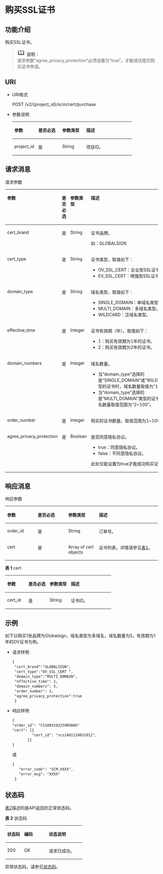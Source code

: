 # 购买SSL证书<a name="ZH-CN_TOPIC_0182547690"></a>

## 功能介绍<a name="s1731a14fb0144c79bf0fa90c694f34f7"></a>

购买SSL证书。

>![](public_sys-resources/icon-note.gif) **说明：**   
>请求参数“agree\_privacy\_protection“必须设置为“true“，才能成功提交购买证书申请。  

## URI<a name="se70c3e5518a04f60b06032524dddfef4"></a>

-   URI格式

    POST /v2/\{project\_id\}/scm/cert/purchase

-   参数说明

    <a name="t982da1e0196d4ec1a28d1fbff2cc8191"></a>
    <table><thead align="left"><tr id="r6e963322c1e740d181726d2f0e91df5a"><th class="cellrowborder" valign="top" width="20%" id="mcps1.1.5.1.1"><p id="a3b5bbe5a7f644fd3a74cecbfb3f7ed60"><a name="a3b5bbe5a7f644fd3a74cecbfb3f7ed60"></a><a name="a3b5bbe5a7f644fd3a74cecbfb3f7ed60"></a>参数</p>
    </th>
    <th class="cellrowborder" valign="top" width="20%" id="mcps1.1.5.1.2"><p id="p478785352411"><a name="p478785352411"></a><a name="p478785352411"></a>是否必选</p>
    </th>
    <th class="cellrowborder" valign="top" width="20%" id="mcps1.1.5.1.3"><p id="p698810431245"><a name="p698810431245"></a><a name="p698810431245"></a>参数类型</p>
    </th>
    <th class="cellrowborder" valign="top" width="40%" id="mcps1.1.5.1.4"><p id="a6bb6f1fe56a2454982832e8d56d354d8"><a name="a6bb6f1fe56a2454982832e8d56d354d8"></a><a name="a6bb6f1fe56a2454982832e8d56d354d8"></a>描述</p>
    </th>
    </tr>
    </thead>
    <tbody><tr id="r69bf37b65d3f446eab7b3f4d1b2fcec0"><td class="cellrowborder" valign="top" width="20%" headers="mcps1.1.5.1.1 "><p id="ae42d73592f58424ea93a11e52d2478dd"><a name="ae42d73592f58424ea93a11e52d2478dd"></a><a name="ae42d73592f58424ea93a11e52d2478dd"></a>project_id</p>
    </td>
    <td class="cellrowborder" valign="top" width="20%" headers="mcps1.1.5.1.2 "><p id="p47871953182417"><a name="p47871953182417"></a><a name="p47871953182417"></a>是</p>
    </td>
    <td class="cellrowborder" valign="top" width="20%" headers="mcps1.1.5.1.3 "><p id="p2989184311241"><a name="p2989184311241"></a><a name="p2989184311241"></a>String</p>
    </td>
    <td class="cellrowborder" valign="top" width="40%" headers="mcps1.1.5.1.4 "><p id="a1314869d2dc147b38461e037d622f7b4"><a name="a1314869d2dc147b38461e037d622f7b4"></a><a name="a1314869d2dc147b38461e037d622f7b4"></a>项目ID。</p>
    </td>
    </tr>
    </tbody>
    </table>


## 请求消息<a name="seb7b7901701247fab30a59b76f1c7f93"></a>

请求参数

<a name="table46221022101230"></a>
<table><thead align="left"><tr id="row9315574101230"><th class="cellrowborder" valign="top" width="20%" id="mcps1.1.5.1.1"><p id="p16364058101230"><a name="p16364058101230"></a><a name="p16364058101230"></a>参数</p>
</th>
<th class="cellrowborder" valign="top" width="20%" id="mcps1.1.5.1.2"><p id="p57514295101230"><a name="p57514295101230"></a><a name="p57514295101230"></a>是否必选</p>
</th>
<th class="cellrowborder" valign="top" width="20%" id="mcps1.1.5.1.3"><p id="p50420322101230"><a name="p50420322101230"></a><a name="p50420322101230"></a>参数类型</p>
</th>
<th class="cellrowborder" valign="top" width="40%" id="mcps1.1.5.1.4"><p id="p28146304101230"><a name="p28146304101230"></a><a name="p28146304101230"></a>描述</p>
</th>
</tr>
</thead>
<tbody><tr id="row65258150101230"><td class="cellrowborder" valign="top" width="20%" headers="mcps1.1.5.1.1 "><p id="p652324423817"><a name="p652324423817"></a><a name="p652324423817"></a>cert_brand</p>
</td>
<td class="cellrowborder" valign="top" width="20%" headers="mcps1.1.5.1.2 "><p id="p1052317449382"><a name="p1052317449382"></a><a name="p1052317449382"></a>是</p>
</td>
<td class="cellrowborder" valign="top" width="20%" headers="mcps1.1.5.1.3 "><p id="p557810495386"><a name="p557810495386"></a><a name="p557810495386"></a>String</p>
</td>
<td class="cellrowborder" valign="top" width="40%" headers="mcps1.1.5.1.4 "><p id="p052314419383"><a name="p052314419383"></a><a name="p052314419383"></a>证书品牌。</p>
<p id="p165237446381"><a name="p165237446381"></a><a name="p165237446381"></a>如：GLOBALSIGN</p>
</td>
</tr>
<tr id="row2245699720624"><td class="cellrowborder" valign="top" width="20%" headers="mcps1.1.5.1.1 "><p id="p1952310448382"><a name="p1952310448382"></a><a name="p1952310448382"></a>cert_type</p>
</td>
<td class="cellrowborder" valign="top" width="20%" headers="mcps1.1.5.1.2 "><p id="p14850192913404"><a name="p14850192913404"></a><a name="p14850192913404"></a>是</p>
</td>
<td class="cellrowborder" valign="top" width="20%" headers="mcps1.1.5.1.3 "><p id="p2578115203813"><a name="p2578115203813"></a><a name="p2578115203813"></a>String</p>
</td>
<td class="cellrowborder" valign="top" width="40%" headers="mcps1.1.5.1.4 "><p id="p168361850143915"><a name="p168361850143915"></a><a name="p168361850143915"></a>证书类型，取值如下：</p>
<a name="ul18803152212387"></a><a name="ul18803152212387"></a><ul id="ul18803152212387"><li>OV_SSL_CERT：企业型SSL证书。</li><li>EV_SSL_CERT：增强型SSL证书。</li></ul>
</td>
</tr>
<tr id="row56396726142438"><td class="cellrowborder" valign="top" width="20%" headers="mcps1.1.5.1.1 "><p id="p1952484418388"><a name="p1952484418388"></a><a name="p1952484418388"></a>domain_type</p>
</td>
<td class="cellrowborder" valign="top" width="20%" headers="mcps1.1.5.1.2 "><p id="p19793133118401"><a name="p19793133118401"></a><a name="p19793133118401"></a>是</p>
</td>
<td class="cellrowborder" valign="top" width="20%" headers="mcps1.1.5.1.3 "><p id="p13132105515386"><a name="p13132105515386"></a><a name="p13132105515386"></a>String</p>
</td>
<td class="cellrowborder" valign="top" width="40%" headers="mcps1.1.5.1.4 "><p id="p1524134463814"><a name="p1524134463814"></a><a name="p1524134463814"></a>域名类型，取值如下：</p>
<a name="ul1396204812395"></a><a name="ul1396204812395"></a><ul id="ul1396204812395"><li>SINGLE_DOMAIN：单域名类型。</li><li>MULTI_DOMAIN：多域名类型。</li><li>WILDCARD：泛域名类型。</li></ul>
</td>
</tr>
<tr id="row35142504101726"><td class="cellrowborder" valign="top" width="20%" headers="mcps1.1.5.1.1 "><p id="p1452424412385"><a name="p1452424412385"></a><a name="p1452424412385"></a>effective_time</p>
</td>
<td class="cellrowborder" valign="top" width="20%" headers="mcps1.1.5.1.2 "><p id="p7524184413384"><a name="p7524184413384"></a><a name="p7524184413384"></a>是</p>
</td>
<td class="cellrowborder" valign="top" width="20%" headers="mcps1.1.5.1.3 "><p id="p125001117113919"><a name="p125001117113919"></a><a name="p125001117113919"></a>Integer</p>
</td>
<td class="cellrowborder" valign="top" width="40%" headers="mcps1.1.5.1.4 "><p id="p11524104419386"><a name="p11524104419386"></a><a name="p11524104419386"></a>证书有效期（年），取值如下：</p>
<a name="ul9783191534215"></a><a name="ul9783191534215"></a><ul id="ul9783191534215"><li>1：购买有效期为1年的证书。</li><li>2：购买有效期为2年的证书。</li></ul>
</td>
</tr>
<tr id="row138451589499"><td class="cellrowborder" valign="top" width="20%" headers="mcps1.1.5.1.1 "><p id="p384511818498"><a name="p384511818498"></a><a name="p384511818498"></a>domain_numbers</p>
</td>
<td class="cellrowborder" valign="top" width="20%" headers="mcps1.1.5.1.2 "><p id="p384515864919"><a name="p384515864919"></a><a name="p384515864919"></a>是</p>
</td>
<td class="cellrowborder" valign="top" width="20%" headers="mcps1.1.5.1.3 "><p id="p17845118134914"><a name="p17845118134914"></a><a name="p17845118134914"></a>Integer</p>
</td>
<td class="cellrowborder" valign="top" width="40%" headers="mcps1.1.5.1.4 "><p id="p1845108194919"><a name="p1845108194919"></a><a name="p1845108194919"></a>域名数量。</p>
<a name="ul1691485334214"></a><a name="ul1691485334214"></a><ul id="ul1691485334214"><li>当<span class="parmvalue" id="parmvalue1576113974511"><a name="parmvalue1576113974511"></a><a name="parmvalue1576113974511"></a>“domain_type”</span>选择的是<span class="parmvalue" id="parmvalue093141674519"><a name="parmvalue093141674519"></a><a name="parmvalue093141674519"></a>“SINGLE_DOMAIN”</span>或<span class="parmvalue" id="parmvalue51001421124520"><a name="parmvalue51001421124520"></a><a name="parmvalue51001421124520"></a>“WILDCARD”</span>类型的证书时，域名数量取值为<span class="parmvalue" id="parmvalue1983113324497"><a name="parmvalue1983113324497"></a><a name="parmvalue1983113324497"></a>“1”</span>。</li><li>当<span class="parmvalue" id="parmvalue6923191394513"><a name="parmvalue6923191394513"></a><a name="parmvalue6923191394513"></a>“domain_type”</span>选择的是<span class="parmvalue" id="parmvalue814912416458"><a name="parmvalue814912416458"></a><a name="parmvalue814912416458"></a>“MULTI_DOMAIN”</span>类型的证书是，域名数量取值范围为<span class="parmvalue" id="parmvalue114626363490"><a name="parmvalue114626363490"></a><a name="parmvalue114626363490"></a>“2~100”</span>。</li></ul>
</td>
</tr>
<tr id="row755496164919"><td class="cellrowborder" valign="top" width="20%" headers="mcps1.1.5.1.1 "><p id="p13524444163819"><a name="p13524444163819"></a><a name="p13524444163819"></a>order_number</p>
</td>
<td class="cellrowborder" valign="top" width="20%" headers="mcps1.1.5.1.2 "><p id="p2554146164911"><a name="p2554146164911"></a><a name="p2554146164911"></a>是</p>
</td>
<td class="cellrowborder" valign="top" width="20%" headers="mcps1.1.5.1.3 "><p id="p185549664919"><a name="p185549664919"></a><a name="p185549664919"></a>Integer</p>
</td>
<td class="cellrowborder" valign="top" width="40%" headers="mcps1.1.5.1.4 "><p id="p13941173554912"><a name="p13941173554912"></a><a name="p13941173554912"></a>购买的证书数量。取值范围为1~1000。</p>
</td>
</tr>
<tr id="row19652143174912"><td class="cellrowborder" valign="top" width="20%" headers="mcps1.1.5.1.1 "><p id="p4652332490"><a name="p4652332490"></a><a name="p4652332490"></a>agree_privacy_protection</p>
</td>
<td class="cellrowborder" valign="top" width="20%" headers="mcps1.1.5.1.2 "><p id="p126521835495"><a name="p126521835495"></a><a name="p126521835495"></a>是</p>
</td>
<td class="cellrowborder" valign="top" width="20%" headers="mcps1.1.5.1.3 "><p id="p1029911284498"><a name="p1029911284498"></a><a name="p1029911284498"></a>Boolean</p>
</td>
<td class="cellrowborder" valign="top" width="40%" headers="mcps1.1.5.1.4 "><p id="p791011372496"><a name="p791011372496"></a><a name="p791011372496"></a>是否同意隐私协议。</p>
<a name="ul12414554234"></a><a name="ul12414554234"></a><ul id="ul12414554234"><li>true：同意隐私协议。</li><li>false：不同意隐私协议。</li></ul>
<p id="p16999143163216"><a name="p16999143163216"></a><a name="p16999143163216"></a>此处仅能设置为true才能成功购买证书。</p>
</td>
</tr>
</tbody>
</table>

## 响应消息<a name="sfadd53a5f4714e8f87811818d62d0296"></a>

响应参数

<a name="t98d238e10953421e84a073707024c329"></a>
<table><thead align="left"><tr id="r144a2c52c5054c6d9243eb2ef3875a21"><th class="cellrowborder" valign="top" width="20%" id="mcps1.1.5.1.1"><p id="a9156e0b03f054d4e8547e0787f88a51b"><a name="a9156e0b03f054d4e8547e0787f88a51b"></a><a name="a9156e0b03f054d4e8547e0787f88a51b"></a>参数</p>
</th>
<th class="cellrowborder" valign="top" width="20%" id="mcps1.1.5.1.2"><p id="a39360acf5daf4c01a1ebddeff5d68a1c"><a name="a39360acf5daf4c01a1ebddeff5d68a1c"></a><a name="a39360acf5daf4c01a1ebddeff5d68a1c"></a>是否必选</p>
</th>
<th class="cellrowborder" valign="top" width="20%" id="mcps1.1.5.1.3"><p id="p1364012288483"><a name="p1364012288483"></a><a name="p1364012288483"></a>参数类型</p>
</th>
<th class="cellrowborder" valign="top" width="40%" id="mcps1.1.5.1.4"><p id="a0097000016b14857972b7929bcaaa038"><a name="a0097000016b14857972b7929bcaaa038"></a><a name="a0097000016b14857972b7929bcaaa038"></a>描述</p>
</th>
</tr>
</thead>
<tbody><tr id="r3c4af7b36e9240d197ab56255e37b83c"><td class="cellrowborder" valign="top" width="20%" headers="mcps1.1.5.1.1 "><p id="p5718161011500"><a name="p5718161011500"></a><a name="p5718161011500"></a>order_id</p>
</td>
<td class="cellrowborder" valign="top" width="20%" headers="mcps1.1.5.1.2 "><p id="p7713193415920"><a name="p7713193415920"></a><a name="p7713193415920"></a>是</p>
</td>
<td class="cellrowborder" valign="top" width="20%" headers="mcps1.1.5.1.3 "><p id="p133020292093"><a name="p133020292093"></a><a name="p133020292093"></a>String</p>
</td>
<td class="cellrowborder" valign="top" width="40%" headers="mcps1.1.5.1.4 "><p id="p33891398102713"><a name="p33891398102713"></a><a name="p33891398102713"></a>订单号。</p>
</td>
</tr>
<tr id="rf212a916c502452a8e151eba2f118272"><td class="cellrowborder" valign="top" width="20%" headers="mcps1.1.5.1.1 "><p id="p0602131418506"><a name="p0602131418506"></a><a name="p0602131418506"></a>cert</p>
</td>
<td class="cellrowborder" valign="top" width="20%" headers="mcps1.1.5.1.2 "><p id="p972910369912"><a name="p972910369912"></a><a name="p972910369912"></a>是</p>
</td>
<td class="cellrowborder" valign="top" width="20%" headers="mcps1.1.5.1.3 "><p id="p130162913913"><a name="p130162913913"></a><a name="p130162913913"></a>Array of cert objects</p>
</td>
<td class="cellrowborder" valign="top" width="40%" headers="mcps1.1.5.1.4 "><p id="p79539366500"><a name="p79539366500"></a><a name="p79539366500"></a>证书列表，详情请参见<a href="#table197767634419">表1</a>。</p>
</td>
</tr>
</tbody>
</table>

**表 1**  cert

<a name="table197767634419"></a>
<table><thead align="left"><tr id="row13776668449"><th class="cellrowborder" valign="top" width="20%" id="mcps1.2.5.1.1"><p id="p1481771118446"><a name="p1481771118446"></a><a name="p1481771118446"></a>参数</p>
</th>
<th class="cellrowborder" valign="top" width="20%" id="mcps1.2.5.1.2"><p id="p1067011516913"><a name="p1067011516913"></a><a name="p1067011516913"></a>是否必选</p>
</th>
<th class="cellrowborder" valign="top" width="20%" id="mcps1.2.5.1.3"><p id="p481731114419"><a name="p481731114419"></a><a name="p481731114419"></a>参数类型</p>
</th>
<th class="cellrowborder" valign="top" width="40%" id="mcps1.2.5.1.4"><p id="p4818111134417"><a name="p4818111134417"></a><a name="p4818111134417"></a>描述</p>
</th>
</tr>
</thead>
<tbody><tr id="row157769694412"><td class="cellrowborder" valign="top" width="20%" headers="mcps1.2.5.1.1 "><p id="p11818121120442"><a name="p11818121120442"></a><a name="p11818121120442"></a>cert_id</p>
</td>
<td class="cellrowborder" valign="top" width="20%" headers="mcps1.2.5.1.2 "><p id="p174518481991"><a name="p174518481991"></a><a name="p174518481991"></a>是</p>
</td>
<td class="cellrowborder" valign="top" width="20%" headers="mcps1.2.5.1.3 "><p id="p10818911154410"><a name="p10818911154410"></a><a name="p10818911154410"></a>String</p>
</td>
<td class="cellrowborder" valign="top" width="40%" headers="mcps1.2.5.1.4 "><p id="p158184118444"><a name="p158184118444"></a><a name="p158184118444"></a>证书ID。</p>
</td>
</tr>
</tbody>
</table>

## 示例<a name="section1079019295212"></a>

如下以购买1张品牌为Globalsign，域名类型为多域名，域名数量为5，有效期为1年的OV证书为例。

-   请求样例

    ```
    { 
     "cert_brand":"GLOBALSIGN", 
     "cert_type":"OV_SSL_CERT ", 
     "domain_type":"MULTI_DOMAIN", 
     "effective_time": 1, 
     "domain_numbers": 5, 
     "order_number": 1, 
     "agree_privacy_protection":true 
     }
    ```

-   响应样例

    ```
    {  
    "order_id": "CS1803192259ROA8U" 
    "cert": [{ 
             "cert_id": "scs1481110651012", 
           }] 
    }
    ```

    或

    ```
    { 
       "error_code": "SCM.XXXX",  
       "error_msg": "XXXX"   
     }
    ```


## 状态码<a name="s811d1a98cd5242509abd6671a9959d55"></a>

[表2](#zh-cn_topic_0079615001_table20596071)描述的是API返回的正常状态码。

**表 2**  状态码

<a name="zh-cn_topic_0079615001_table20596071"></a>
<table><thead align="left"><tr id="zh-cn_topic_0079615001_row9746163"><th class="cellrowborder" valign="top" width="22%" id="mcps1.2.4.1.1"><p id="p57545694203043"><a name="p57545694203043"></a><a name="p57545694203043"></a>状态码</p>
</th>
<th class="cellrowborder" valign="top" width="32%" id="mcps1.2.4.1.2"><p id="p4531342288"><a name="p4531342288"></a><a name="p4531342288"></a>编码</p>
</th>
<th class="cellrowborder" valign="top" width="46%" id="mcps1.2.4.1.3"><p id="p30689603203043"><a name="p30689603203043"></a><a name="p30689603203043"></a>状态说明</p>
</th>
</tr>
</thead>
<tbody><tr id="zh-cn_topic_0079615001_row48621261"><td class="cellrowborder" valign="top" width="22%" headers="mcps1.2.4.1.1 "><p id="zh-cn_topic_0079615001_p46008046"><a name="zh-cn_topic_0079615001_p46008046"></a><a name="zh-cn_topic_0079615001_p46008046"></a>200</p>
</td>
<td class="cellrowborder" valign="top" width="32%" headers="mcps1.2.4.1.2 "><p id="p7538425819"><a name="p7538425819"></a><a name="p7538425819"></a>OK</p>
</td>
<td class="cellrowborder" valign="top" width="46%" headers="mcps1.2.4.1.3 "><p id="zh-cn_topic_0079615001_p35664277"><a name="zh-cn_topic_0079615001_p35664277"></a><a name="zh-cn_topic_0079615001_p35664277"></a>请求已成功。</p>
</td>
</tr>
</tbody>
</table>

异常状态码，请参见[状态码](状态码.md)。


